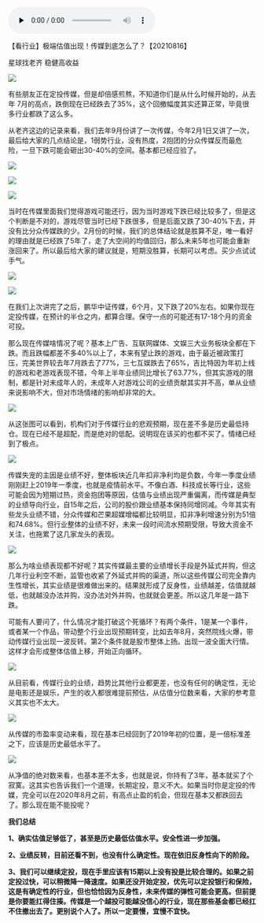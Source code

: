 
<audio id="audio" controls="" preload="none"> <source id="mp3" src="02/看行业/【看行业】极端估值出现！传媒到底怎么了？【20210816】.mp3"> </audio>

【看行业】极端估值出现！传媒到底怎么了？【20210816】

星球找老齐 稳健高收益

![](media/b99996495a7aaa2b51d818222268c543.png)

有些朋友正在定投传媒，但是却倍感煎熬，不知道你们是从什么时候开始的，从去年
7月的高点，跌倒现在已经跌去了35%，这个回撤幅度其实还算正常，毕竟很多行业都跌了这么多。

从老齐这边的记录来看，我们去年9月份讲了一次传媒，今年2月1日又讲了一次，最后给大家的几点结论是，1弱势行业，没有热度，2抱团的分众传媒反而最危险，一旦下跌可能会砸出30-40%的空间。基本都已经应验了。

![](media/7dbef58b7ee2a78da604197bf0526cf4.png)

![](media/080270cfdd3405e4962199ef8d38899b.png)

![](media/04e4aff74f27829730c128ea45b967c4.png)

当时在传媒里面我们觉得游戏可能还行，因为当时游戏下跌已经比较多了，但是这个判断是不对的，游戏尽管当时已经下跌很多，但是后面又跌了30-40%下去，并没有比分众传媒跌的少。2月份的时候，我们的总体结论就是胜算不足，唯一看好的理由就是已经跌了5年了，走了大空间的均值回归，那么未来5年也可能会重新涨回来了。所以最后给大家的建议就是，短期没胜算，长期可以考虑。买少点试试手气。

![](media/dd8db6aa00ba294044f43601b7b5bf94.png)

![](media/dd39607187eca7b7e404667c5e5b7ed8.png)

在我们上次讲完了之后，鹏华中证传媒，6个月，又下跌了20%左右。如果你现在定投传媒，在预计的半仓之内，都算合理。保守一点的可能还有17-18个月的资金可投。

那么现在传媒啥情况了呢？基本上广告、互联网媒体、文娱三大业务板块全都在下跌。而且跌幅都差不多40%以上了，本来有望止跌的游戏，由于最近被政策打压，完美世界较去年7月跌去了77%，三七互娱跌去了65%，吉比特因为年初上线的游戏和老游戏表现不错，今年上半年业绩同比增长了63.77%，但其实游戏的限制，都是针对未成年人的，未成年人对游戏公司的业绩贡献其实并不高，单从业绩来说影响不大，但对市场情绪的影响却非常的大。

![](media/5155e276a718ab498f8fc01196ece662.png)

从这张图可以看到，机构们对于传媒行业的悲观预期，现在差不多是历史最低持仓。现在已经不是超配，而是绝对的低配。说明现在该买的也都不买了。情绪已经到了极点。

![](media/2fa759519b23fef3e36628a5110a5ab0.png)

传媒失宠的主因是业绩不好，整体板块近几年扣非净利均是负数，今年一季度业绩刚刚赶上2019年一季度，也就是疫情前水平。不像白酒、科技成长等行业，这些可能会因为短期过热，资金抱团等原因，估值与业绩出现严重偏离，而传媒是典型的业绩导向行业，自15年之后，公司的股价跟业绩基本保持同增同减。今年其实有些龙头业绩不错，分众传媒和芒果超媒增幅都比较明显，扣非净利增速分别为51倍和74.68%。但行业整体的业绩不好，未来一段时间流水预期受限，导致大资金不关注，也拖累了这几家龙头的表现。

![](media/30618af0dc6e7e36a01a4f50291e661f.png)

那么为啥业绩表现都不好呢？其实传媒最主要的业绩增长手段是外延式并购，但这几年行业利空不断，监管也收紧了外延式并购的渠道，所以这些传媒公司完全靠内生性增长，其实业绩是很难做出来的。结果就形成了反身性，业绩越差，估值就越低，也就越没办法并购，没办法对外并购，也就就会更差。所以这几年是一路下跌。

可能有人要问了，什么情况才能打破这个死循环？有两个条件，1是某一个事件，或者某一个作品，带动整个行业出现预期转变，比如去年8月，突然院线火爆，带动传媒行业出现一波反转。第2个条件就是股市整体上扬。出现一波全面大行情。这样才会形成整体估值上移，开始正向循环。

![](media/8ccf3ae538f1bd52a8c5f79e511b3a50.png)

从目前看，传媒行业的业绩，趋势比其他行业都更差，也没有任何的确定性，无论是电影还是娱乐，产生的收入都很难提前预估，从估值分位数来看，大家的参考意义其实也不太大。

![](media/8e195bbc2bb648cebd7c822475742cb9.png)

从传媒的市盈率变动来看，现在基本已经回到了2019年初的位置，是一倍标准差之下，应该是历史最低水平了。

![](media/4024a8ab15b18b4bb8306895554ae066.png)

从净值的绝对数来看，也基本差不太多，也就是说，你持有了3年，基本就买了个寂寞。这其实也告诉我们一个道理，长期定投，意义不大。如果当时你是定投的传媒，完全可以在2020年8月之前，有高点止盈的机会，但现在基本又都跌回去了。那么现在能不能投呢？

**我们总结**

**1、确实估值足够低了，甚至是历史最低估值水平。安全性进一步加强。**

**2、业绩反转，目前还看不到，也没有什么确定性。现在依旧反身性向下的阶段。**

**3、我们可以继续定投，现在手里应该有15期以上没有投是比较合理的。如果之前定投过快，可以稍微降一降速度。如果还没开始定投，优先可以定投银行和保险，这是有确定性的行业，但也恰恰因为反身性，未来传媒的弹性可能会更高。但前提是你要能扛得住揍。传媒是一个越投可能越没信心的行业，现在那些基金都已经扛不住撤出去了。更别说个人了。所以一定要慢，宜慢不宜快。**
